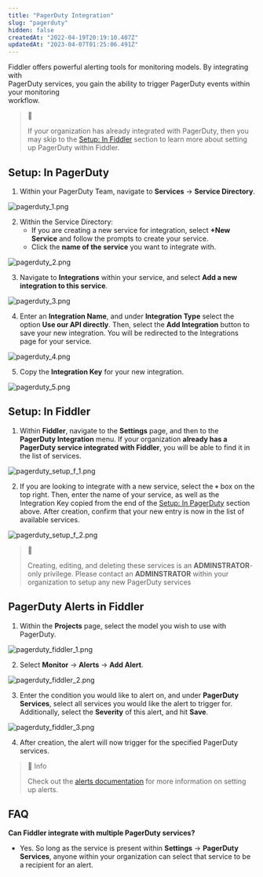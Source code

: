 ```yaml
---
title: "PagerDuty Integration"
slug: "pagerduty"
hidden: false
createdAt: "2022-04-19T20:19:10.407Z"
updatedAt: "2023-04-07T01:25:06.491Z"
---
```

Fiddler offers powerful alerting tools for monitoring models. By integrating with  
PagerDuty services, you gain the ability to trigger PagerDuty events within your monitoring  
workflow.

> 📘 
> 
> If your organization has already integrated with PagerDuty, then you may skip to the [Setup: In Fiddler](#setup-in-fiddler) section to learn more about setting up PagerDuty within Fiddler.

## Setup: In PagerDuty

1. Within your PagerDuty Team, navigate to **Services** → **Service Directory**.

![](https://files.readme.io/0ae47bb-pagerduty_1.png "pagerduty_1.png")



2. Within the Service Directory:
   - If you are creating a new service for integration, select **+New Service** and follow the prompts to create your service.
   - Click the **name of the service** you want to integrate with.

![](https://files.readme.io/956dbdf-pagerduty_2.png "pagerduty_2.png")



3. Navigate to **Integrations** within your service, and select **Add a new integration to this service**.

![](https://files.readme.io/ca2e4c2-pagerduty_3.png "pagerduty_3.png")



4. Enter an **Integration Name**, and under **Integration Type** select the option **Use our API directly**. Then, select the **Add Integration** button to save your new integration. You will be redirected to the Integrations page for your service.

![](https://files.readme.io/0f5d5ae-pagerduty_4.png "pagerduty_4.png")



5. Copy the **Integration Key** for your new integration.

![](https://files.readme.io/e144e08-pagerduty_5.png "pagerduty_5.png")



## Setup: In Fiddler

1. Within **Fiddler**, navigate to the **Settings** page, and then to the **PagerDuty Integration** menu. If your organization **already has a PagerDuty service integrated with Fiddler**, you will be able to find it in the list of services.

![](https://files.readme.io/8de1a6b-pagerduty_setup_f_1.png "pagerduty_setup_f_1.png")



2. If you are looking to integrate with a new service, select the **`+`** box on the top right. Then, enter the name of your service, as well as the Integration Key copied from the end of the [Setup: In PagerDuty](#setup-in-pagerduty) section above. After creation, confirm that your new entry is now in the list of available services.

![](https://files.readme.io/9febb10-pagerduty_setup_f_2.png "pagerduty_setup_f_2.png")



> 🚧 
> 
> Creating, editing, and deleting these services is an **ADMINSTRATOR**-only privilege. Please contact an **ADMINSTRATOR** within your organization to setup any new PagerDuty services

## PagerDuty Alerts in Fiddler

1. Within the **Projects** page, select the model you wish to use with PagerDuty.

![](https://files.readme.io/d9ad82e-pagerduty_fiddler_1.png "pagerduty_fiddler_1.png")



2. Select **Monitor** → **Alerts** → **Add Alert**.

![](https://files.readme.io/b7118f0-pagerduty_fiddler_2.png "pagerduty_fiddler_2.png")



3. Enter the condition you would like to alert on, and under **PagerDuty Services**, select all services you would like the alert to trigger for. Additionally, select the **Severity** of this alert, and hit **Save**.

![](https://files.readme.io/8fbffde-pagerduty_fiddler_3.png "pagerduty_fiddler_3.png")



4. After creation, the alert will now trigger for the specified PagerDuty services.

> 📘 Info
> 
> Check out the [alerts documentation](doc:alerts-platform) for more information on setting up alerts.

## FAQ

**Can Fiddler integrate with multiple PagerDuty services?**

- Yes. So long as the service is present within **Settings** → **PagerDuty Services**, anyone within your organization can select that service to be a recipient for an alert.